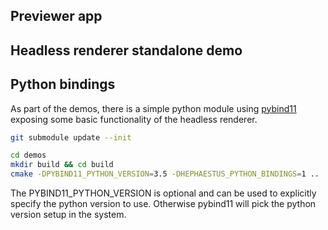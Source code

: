 
## Previewer app

## Headless renderer standalone demo

## Python bindings
As part of the demos, there is a simple python module using [pybind11](https://github.com/pybind/pybind11) exposing some basic functionality of the headless renderer.
```bash
git submodule update --init

cd demos
mkdir build && cd build
cmake -DPYBIND11_PYTHON_VERSION=3.5 -DHEPHAESTUS_PYTHON_BINDINGS=1 .. 
```

The PYBIND11_PYTHON_VERSION is optional and can be used to explicitly specify the python version to use. Otherwise pybind11 will pick the python version setup in the system.
